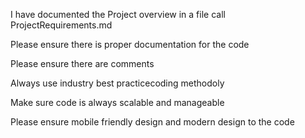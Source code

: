 I have documented the Project overview in a file call ProjectRequirements.md

Please ensure there is proper documentation for the code

Please ensure there are comments

Always use industry best practicecoding methodoly

Make sure code is always scalable and manageable

Please ensure mobile friendly design and modern design to the code


